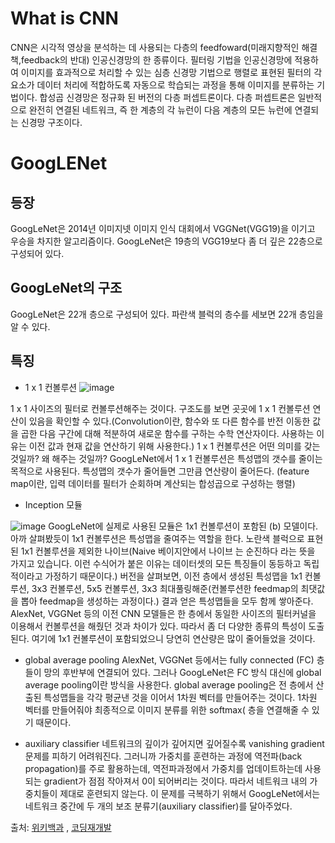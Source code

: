 # What is CNN
CNN은 시각적 영상을 분석하는 데 사용되는 다층의 feedfoward(미래지향적인 해결책,feedback의 반대) 인공신경망의 한 종류이다. 
필터링 기법을 인공신경망에 적용하여 이미지를 효과적으로 처리할 수 있는 심층 신경망 기법으로 행렬로 표현된 필터의 각 요소가 데이터 처리에 
적합하도록 자동으로 학습되는 과정을 통해 이미지를 분류하는 기법이다.
합성곱 신경망은 정규화 된 버전의 다층 퍼셉트론이다. 다층 퍼셉트론은 일반적으로 완전히 연결된 네트워크, 즉 한 계층의 각 뉴런이 다음 계층의 모든 뉴런에 연결되는 신경망 구조이다.

# GoogLENet
## 등장
GoogLeNet은 2014년 이미지넷 이미지 인식 대회에서 VGGNet(VGG19)을 이기고 우승을 차지한 알고리즘이다. 
GoogLeNet은 19층의 VGG19보다 좀 더 깊은 22층으로 구성되어 있다. 
## GoogLeNet의 구조
GoogLeNet은 22개 층으로 구성되어 있다. 파란색 블럭의 층수를 세보면 22개 층임을 알 수 있다. 

## 특징
- 1 x 1 컨볼루션
![image](https://user-images.githubusercontent.com/100742454/202461189-90257f40-abc2-4964-bc59-3717b78d5832.png)

 1 x 1 사이즈의 필터로 컨볼루션해주는 것이다. 구조도를 보면 곳곳에 1 x 1 컨볼루션 연산이 있음을 확인할 수 있다.(Convolution이란, 함수와 또 다른 함수를 반전 이동한 값을 곱한 다음  구간에 대해 적분하여 새로운 함수를 구하는 수학 연산자이다. 사용하는 이유는 이전 값과 현재 값을 연산하기 위해 사용한다.)
 1 x 1 컨볼루션은 어떤 의미를 갖는 것일까? 왜 해주는 것일까? 
 GoogLeNet에서 1 x 1 컨볼루션은 특성맵의 갯수를 줄이는 목적으로 사용된다. 특성맵의 갯수가 줄어들면 그만큼 연산량이 줄어든다.
 (feature map이란, 입력 데이터를 필터가 순회하며 계산되는 합성곱으로 구성하는 행렬)
 
 - Inception 모듈
 
![image](https://user-images.githubusercontent.com/100742454/202461092-3129404c-265c-45b8-8ef7-6abea36beac8.png)
GoogLeNet에 실제로 사용된 모듈은 1x1 컨볼루션이 포함된 (b) 모델이다. 아까 살펴봤듯이 1x1 컨볼루션은 특성맵을 줄여주는 역할을 한다. 노란색 블럭으로 표현된 1x1 컨볼루션을 제외한 나이브(Naive 베이지안에서 나이브 는 순진하다 라는 뜻을 가지고 있습니다. 이런 수식어가 붙은 이유는 데이터셋의 모든 특징들이 동등하고 독립적이라고 가정하기 때문이다.) 버전을 살펴보면, 이전 층에서 생성된 특성맵을 1x1 컨볼루션, 3x3 컨볼루션, 5x5 컨볼루션, 3x3 최대풀링해준(컨볼루션한 feedmap의 최댓값을 뽑아 feedmap을 생성하는 과정이다.) 결과 얻은 특성맵들을 모두 함께 쌓아준다. AlexNet, VGGNet 등의 이전 CNN 모델들은 한 층에서 동일한 사이즈의 필터커널을 이용해서 컨볼루션을 해줬던 것과 차이가 있다. 따라서 좀 더 다양한 종류의 특성이 도출된다. 여기에 1x1 컨볼루션이 포함되었으니 당연히 연산량은 많이 줄어들었을 것이다. 

- global average pooling
AlexNet, VGGNet 등에서는 fully connected (FC) 층들이 망의 후반부에 연결되어 있다. 그러나 GoogLeNet은 FC 방식 대신에 global average pooling이란 방식을 사용한다. global average pooling은 전 층에서 산출된 특성맵들을 각각 평균낸 것을 이어서 1차원 벡터를 만들어주는 것이다. 1차원 벡터를 만들어줘야 최종적으로 이미지 분류를 위한 softmax( 층을 연결해줄 수 있기 때문이다.

- auxiliary classifier
네트워크의 깊이가 깊어지면 깊어질수록 vanishing gradient 문제를 피하기 어려워진다. 그러니까 가중치를 훈련하는 과정에 역전파(back propagation)를 주로 활용하는데, 역전파과정에서 가중치를 업데이트하는데 사용되는 gradient가 점점 작아져서 0이 되어버리는 것이다. 따라서 네트워크 내의 가중치들이 제대로 훈련되지 않는다. 이 문제를 극복하기 위해서 GoogLeNet에서는 네트워크 중간에 두 개의 보조 분류기(auxiliary classifier)를 달아주었다. 


출처: [위키백과](https://ko.wikipedia.org/wiki/%EC%9C%84%ED%82%A4%EB%B0%B1%EA%B3%BC:%EB%8C%80%EB%AC%B8) , [코딩재개발](https://bskyvision.com/539)
